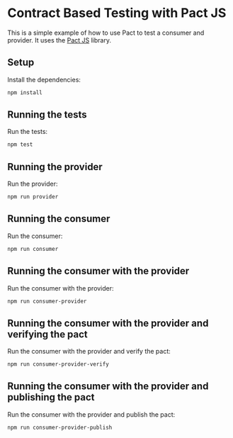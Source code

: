 # Contract Based Testing with Pact JS

This is a simple example of how to use Pact to test a consumer and provider. It uses the [Pact JS](https://github.com/pact-foundation/pact-js) library.

## Setup

Install the dependencies:

```bash
npm install
```

## Running the tests

Run the tests:

```bash
npm test
```

## Running the provider

Run the provider:

```bash
npm run provider
```

## Running the consumer

Run the consumer:

```bash
npm run consumer
```

## Running the consumer with the provider

Run the consumer with the provider:

```bash
npm run consumer-provider
```

## Running the consumer with the provider and verifying the pact

Run the consumer with the provider and verify the pact:

```bash
npm run consumer-provider-verify
```

## Running the consumer with the provider and publishing the pact

Run the consumer with the provider and publish the pact:

```bash
npm run consumer-provider-publish
```
